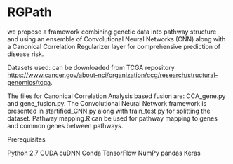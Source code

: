 # RGPath
we propose a framework combining genetic data into pathway structure and using an ensemble of Convolutional Neural Networks (CNN) along with a Canonical Correlation Regularizer layer for comprehensive prediction of disease risk. 

Datasets used: can be downloaded from TCGA repository https://www.cancer.gov/about-nci/organization/ccg/research/structural-genomics/tcga. 

The files for Canonical Correlation Analysis based fusion are: CCA_gene.py and gene_fusion.py. The Convolutional Neural Network framework is presented in startified_CNN.py along with train_test.py for splitting the dataset. Pathway mapping.R can be used for pathway mapping to genes and common genes between pathways.


Prerequisites

Python 2.7
CUDA
cuDNN
Conda
TensorFlow
NumPy pandas
Keras
